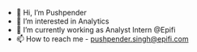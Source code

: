 - 👋 Hi, I’m Pushpender 
- 👀 I’m interested in Analytics
- 🌱 I’m currently working as Analyst Intern @Epifi
- 📫 How to reach me - pushpender.singh@epifi.com

<!---
pushpender-epifi/pushpender-epifi is a ✨ special ✨ repository because its `README.md` (this file) appears on your GitHub profile.
You can click the Preview link to take a look at your changes.
--->
